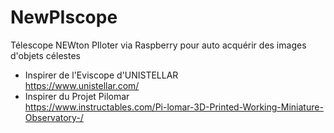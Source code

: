 # NewPIscope
Télescope NEWton PIloter via Raspberry pour auto acquérir des images d'objets célestes
* Inspirer de l'Eviscope d'UNISTELLAR<br>
  https://www.unistellar.com/
* Inspirer du Projet Pilomar<br>
  https://www.instructables.com/Pi-lomar-3D-Printed-Working-Miniature-Observatory-/
